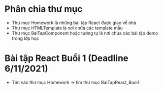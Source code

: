 # Phân chia thư mục

- Thư mục Homework là những bài tập React được giao về nhà
- Thư mục HTMLTemplate là nơi chứa các template mẫu
- Thư mục BaiTapComponent hoặc tương tự là nơi chứa các bài tập demo trong lớp học

# Bài tập React Buổi 1 (Deadline 6/11/2021)

- Tìm vào thư mục Homework -> tìm thư mục BaiTapReact_Buoi1
